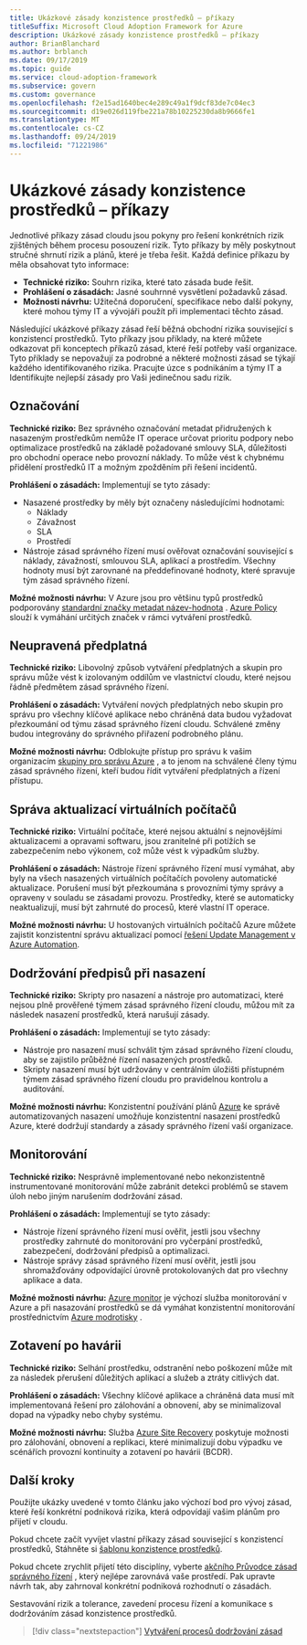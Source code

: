 ```yaml
---
title: Ukázkové zásady konzistence prostředků – příkazy
titleSuffix: Microsoft Cloud Adoption Framework for Azure
description: Ukázkové zásady konzistence prostředků – příkazy
author: BrianBlanchard
ms.author: brblanch
ms.date: 09/17/2019
ms.topic: guide
ms.service: cloud-adoption-framework
ms.subservice: govern
ms.custom: governance
ms.openlocfilehash: f2e15ad1640bec4e289c49a1f9dcf83de7c04ec3
ms.sourcegitcommit: d19e026d119fbe221a78b10225230da8b9666fe1
ms.translationtype: MT
ms.contentlocale: cs-CZ
ms.lasthandoff: 09/24/2019
ms.locfileid: "71221986"
---
```

# <a name="resource-consistency-sample-policy-statements"></a>Ukázkové zásady konzistence prostředků – příkazy

Jednotlivé příkazy zásad cloudu jsou pokyny pro řešení konkrétních rizik zjištěných během procesu posouzení rizik. Tyto příkazy by měly poskytnout stručné shrnutí rizik a plánů, které je třeba řešit. Každá definice příkazu by měla obsahovat tyto informace:

- **Technické riziko:** Souhrn rizika, které tato zásada bude řešit.
- **Prohlášení o zásadách:** Jasné souhrnné vysvětlení požadavků zásad.
- **Možnosti návrhu:** Užitečná doporučení, specifikace nebo další pokyny, které mohou týmy IT a vývojáři použít při implementaci těchto zásad.

Následující ukázkové příkazy zásad řeší běžná obchodní rizika související s konzistencí prostředků. Tyto příkazy jsou příklady, na které můžete odkazovat při konceptech příkazů zásad, které řeší potřeby vaší organizace. Tyto příklady se nepovažují za podrobné a některé možnosti zásad se týkají každého identifikovaného rizika. Pracujte úzce s podnikáním a týmy IT a Identifikujte nejlepší zásady pro Vaši jedinečnou sadu rizik.

## <a name="tagging"></a>Označování

**Technické riziko:** Bez správného označování metadat přidružených k nasazeným prostředkům nemůže IT operace určovat prioritu podpory nebo optimalizace prostředků na základě požadované smlouvy SLA, důležitosti pro obchodní operace nebo provozní náklady. To může vést k chybnému přidělení prostředků IT a možným zpožděním při řešení incidentů.

**Prohlášení o zásadách:** Implementují se tyto zásady:

- Nasazené prostředky by měly být označeny následujícími hodnotami:
  - Náklady
  - Závažnost
  - SLA
  - Prostředí
- Nástroje zásad správného řízení musí ověřovat označování související s náklady, závažností, smlouvou SLA, aplikací a prostředím. Všechny hodnoty musí být zarovnané na předdefinované hodnoty, které spravuje tým zásad správného řízení.

**Možné možnosti návrhu:** V Azure jsou pro většinu typů prostředků podporovány [standardní značky metadat název-hodnota](https://docs.microsoft.com/azure/azure-resource-manager/resource-group-using-tags) . [Azure Policy](https://docs.microsoft.com/azure/governance/policy/overview) slouží k vymáhání určitých značek v rámci vytváření prostředků.

## <a name="ungoverned-subscriptions"></a>Neupravená předplatná

**Technické riziko:** Libovolný způsob vytváření předplatných a skupin pro správu může vést k izolovaným oddílům ve vlastnictví cloudu, které nejsou řádně předmětem zásad správného řízení.

**Prohlášení o zásadách:** Vytváření nových předplatných nebo skupin pro správu pro všechny klíčové aplikace nebo chráněná data budou vyžadovat přezkoumání od týmu zásad správného řízení cloudu. Schválené změny budou integrovány do správného přiřazení podrobného plánu.

**Možné možnosti návrhu:** Odblokujte přístup pro správu k vašim organizacím [skupiny pro správu Azure](https://docs.microsoft.com/azure/governance/management-groups) , a to jenom na schválené členy týmu zásad správného řízení, kteří budou řídit vytváření předplatných a řízení přístupu.

## <a name="manage-updates-to-virtual-machines"></a>Správa aktualizací virtuálních počítačů

**Technické riziko:** Virtuální počítače, které nejsou aktuální s nejnovějšími aktualizacemi a opravami softwaru, jsou zranitelné při potížích se zabezpečením nebo výkonem, což může vést k výpadkům služby.

**Prohlášení o zásadách:** Nástroje řízení správného řízení musí vymáhat, aby byly na všech nasazených virtuálních počítačích povoleny automatické aktualizace. Porušení musí být přezkoumána s provozními týmy správy a opraveny v souladu se zásadami provozu. Prostředky, které se automaticky neaktualizují, musí být zahrnuté do procesů, které vlastní IT operace.

**Možné možnosti návrhu:** U hostovaných virtuálních počítačů Azure můžete zajistit konzistentní správu aktualizací pomocí [řešení Update Management v Azure Automation](https://docs.microsoft.com/azure/automation/automation-update-management).

## <a name="deployment-compliance"></a>Dodržování předpisů při nasazení

**Technické riziko:** Skripty pro nasazení a nástroje pro automatizaci, které nejsou plně prověřené týmem zásad správného řízení cloudu, můžou mít za následek nasazení prostředků, která narušují zásady.

**Prohlášení o zásadách:** Implementují se tyto zásady:

- Nástroje pro nasazení musí schválit tým zásad správného řízení cloudu, aby se zajistilo průběžné řízení nasazených prostředků.
- Skripty nasazení musí být udržovány v centrálním úložišti přístupném týmem zásad správného řízení cloudu pro pravidelnou kontrolu a auditování.

**Možné možnosti návrhu:** Konzistentní používání plánů [Azure](https://docs.microsoft.com/azure/governance/blueprints) ke správě automatizovaných nasazení umožňuje konzistentní nasazení prostředků Azure, které dodržují standardy a zásady správného řízení vaší organizace.

## <a name="monitoring"></a>Monitorování

**Technické riziko:** Nesprávně implementované nebo nekonzistentně instrumentované monitorování může zabránit detekci problémů se stavem úloh nebo jiným narušením dodržování zásad.

**Prohlášení o zásadách:** Implementují se tyto zásady:

- Nástroje řízení správného řízení musí ověřit, jestli jsou všechny prostředky zahrnuté do monitorování pro vyčerpání prostředků, zabezpečení, dodržování předpisů a optimalizaci.
- Nástroje správy zásad správného řízení musí ověřit, jestli jsou shromažďovány odpovídající úrovně protokolovaných dat pro všechny aplikace a data.

**Možné možnosti návrhu:** [Azure monitor](https://docs.microsoft.com/azure/azure-monitor/overview) je výchozí služba monitorování v Azure a při nasazování prostředků se dá vymáhat konzistentní monitorování prostřednictvím [Azure modrotisky](https://docs.microsoft.com/azure/governance/blueprints) .

## <a name="disaster-recovery"></a>Zotavení po havárii

**Technické riziko:** Selhání prostředku, odstranění nebo poškození může mít za následek přerušení důležitých aplikací a služeb a ztráty citlivých dat.

**Prohlášení o zásadách:** Všechny klíčové aplikace a chráněná data musí mít implementovaná řešení pro zálohování a obnovení, aby se minimalizoval dopad na výpadky nebo chyby systému.

**Možné možnosti návrhu:** Služba [Azure Site Recovery](https://docs.microsoft.com/azure/site-recovery/site-recovery-overview) poskytuje možnosti pro zálohování, obnovení a replikaci, které minimalizují dobu výpadku ve scénářích provozní kontinuity a zotavení po havárii (BCDR).

## <a name="next-steps"></a>Další kroky

Použijte ukázky uvedené v tomto článku jako výchozí bod pro vývoj zásad, které řeší konkrétní podniková rizika, která odpovídají vašim plánům pro přijetí v cloudu.

Pokud chcete začít vyvíjet vlastní příkazy zásad související s konzistencí prostředků, Stáhněte si [šablonu konzistence prostředků](./template.md).

Pokud chcete zrychlit přijetí této disciplíny, vyberte [akčního Průvodce zásad správného řízení](../guides/index.md) , který nejlépe zarovnává vaše prostředí. Pak upravte návrh tak, aby zahrnoval konkrétní podniková rozhodnutí o zásadách.

Sestavování rizik a tolerance, zavedení procesu řízení a komunikace s dodržováním zásad konzistence prostředků.

> [!div class="nextstepaction"]
> [Vytváření procesů dodržování zásad](./compliance-processes.md)
